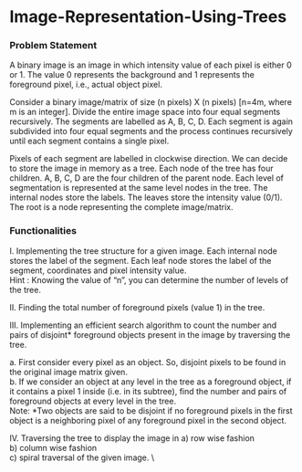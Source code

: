 # Image-Representation-Using-Trees

### Problem Statement
A binary image is an image in which intensity value of each pixel is either 0 or 1. The value 0 represents the background and 1 represents the foreground pixel, i.e., actual object pixel. 

Consider a binary image/matrix of size (n pixels) X (n pixels)
[n=4m, where m is an integer]. Divide the entire image space into four equal segments recursively. The segments are labelled as A, B, C, D. Each segment is again subdivided into four equal segments and the process continues recursively until each segment contains a single pixel.

Pixels of each segment are labelled in clockwise direction.
We can decide to store the image in memory as a tree. Each node of the tree has four children. A, B, C, D are the four children of the parent node. Each level of segmentation is represented at the same level nodes in the tree. The internal nodes store the labels. The leaves store the intensity value (0/1).
The root is a node representing the complete image/matrix.

### Functionalities
I. Implementing the tree structure for a given image. Each internal node stores the label of the segment. Each leaf node stores the label of the segment, coordinates and pixel intensity value. \
Hint : Knowing the value of “n”, you can determine the number of levels of the tree.

II. Finding the total number of foreground pixels (value 1) in the tree.

III. Implementing an efficient search algorithm to count the number and pairs of disjoint* foreground objects present in the image by traversing the tree.

a. First consider every pixel as an object. So, disjoint pixels to be found in the
original image matrix given. \
b. If we consider an object at any level in the tree as a foreground object, if it
contains a pixel 1 inside (i.e. in its subtree), find the number and pairs of
foreground objects at every level in the tree. \
Note: *Two objects are said to be disjoint if no foreground pixels in the first object is a neighboring pixel of any foreground pixel in the second object.

IV. Traversing the tree to display the image in
a) row wise fashion \
b) column wise fashion \
c) spiral traversal of the given image. \
